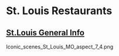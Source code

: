 # St. Louis Restaurants
## [St.Louis General Info](St.LouisRestaurants.md) 
Iconic_scenes_St_Louis_MO_aspect_7_4.png
